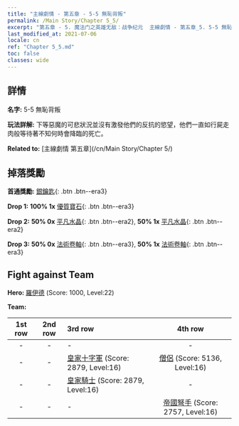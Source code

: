 ```yaml
---
title: "主線劇情 - 第五章 - 5-5 無恥背叛"
permalink: /Main Story/Chapter 5_5/
excerpt: "第五章 - 5. 魔法门之英雄无敌：战争纪元  主線劇情 - 第五章_5. 5-5 無恥背叛"
last_modified_at: 2021-07-06
locale: cn
ref: "Chapter 5_5.md"
toc: false
classes: wide
---
```


## 詳情

 **名字:** 5-5 無恥背叛

 **玩法詳解:** 下等惡魔的可悲狀況並沒有激發他們的反抗的慾望，他們一直如行屍走肉般等待著不知何時會降臨的死亡。

 **Related to:** [主線劇情 第五章](/cn/Main Story/Chapter 5/)

## 掉落獎勵

 **首通獎勵:** [銀鑰匙](/cn/Items/con_693/){: .btn .btn--era3}

 **Drop 1:** **100% 1x** [優質寶石](/cn/Items/mat_16/){: .btn .btn--era3}

 **Drop 2:** **50% 0x** [平凡水晶](/cn/Items/mat_11/){: .btn .btn--era2}, **50% 1x** [平凡水晶](/cn/Items/mat_11/){: .btn .btn--era2}

 **Drop 3:** **50% 0x** [法術卷軸](/cn/Items/con_694/){: .btn .btn--era3}, **50% 1x** [法術卷軸](/cn/Items/con_694/){: .btn .btn--era3}


## Fight against Team
 **Hero:** [羅伊德](/cn/heroes/Ryland/) (Score: 1000, Level:22)

 **Team:**


  | 1st row | 2nd row | 3rd row | 4th row |
  |:----:|:----:|:----|:----:|
  | - | - | - | - |
  | - | - | [皇家十字軍](/cn/units/Swordsman/) (Score: 2879, Level:16)  | [僧侶](/cn/units/Monk/) (Score: 5136, Level:16)  |
  | - | - | [皇家騎士](/cn/units/Cavalier/) (Score: 2879, Level:16)  | - |
  | - | - | - | [帝國弩手](/cn/units/Marksman/) (Score: 2757, Level:16)  |


